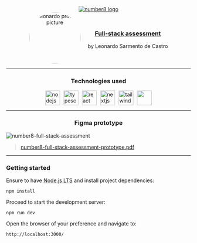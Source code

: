 
<div align="center">
  <a href="https://www.linkedin.com/in/nelasalvana/" target="_blank">
    <img style='max-width: 120px;' src="https://cdn.number8.com/app/uploads/2024/05/number8-part-of-software-mind-logo-white.svg"alt="number8 logo" />
  </a>
</div>

<div style='display:flex; flex-direction: row; justify-content: center; align-items: center; gap: 20px;'>
  <div align="center">
    <a href="https://bit.ly/leonardosarmentocastro-linkedin" target="_blank">
      <img style='border-radius: 100%; max-width: 140px; width:140px; height:140px;' width='140' height='140' src="https://media.licdn.com/dms/image/D4D03AQGrpVCKZnAing/profile-displayphoto-shrink_800_800/0/1699902703285?e=1723075200&v=beta&t=-vnDzjzXGpY38ocIOMiZteJgxb5xtRQXZwJiqaBDErk" alt="leonardo profile picture" />
    </a>
  </div>

  <div>
    <h3 align="center">
      <a href='https://drive.google.com/file/d/1i71LQInhufuUUQ6emSNbl6hDclTeUN-0/view?usp=sharing' target='_blank'>Full-stack assessment</a>
    </h3>
    <p align="center">by Leonardo Sarmento de Castro</p>
  </div>
</div>

---

<h3 align="center">Technologies used</h3>

<div style='display: flex; flex-direction: row; gap: 10px; justify-content: center;'>
  <img height="40" src="https://cdn.jsdelivr.net/gh/devicons/devicon@latest/icons/nodejs/nodejs-original.svg" alt="nodejs logo" />
  <img src="https://cdn.jsdelivr.net/gh/devicons/devicon/icons/typescript/typescript-original.svg" height="40" alt="typescript logo"  />
  <img width='40px' src="https://cdn.jsdelivr.net/gh/devicons/devicon@latest/icons/react/react-original.svg" alt="react logo" />
  <img width='40px' src="https://cdn.jsdelivr.net/gh/devicons/devicon@latest/icons/nextjs/nextjs-original.svg" alt="nextjs logo" />
  <img width='40px' src="https://cdn.jsdelivr.net/gh/devicons/devicon@latest/icons/tailwindcss/tailwindcss-original-wordmark.svg" alt="tailwindcss logo" />
  <img width='40px' src="https://cdn.jsdelivr.net/gh/devicons/devicon@latest/icons/figma/figma-original.svg" />
</div>

---

<h3 align="center">Figma prototype</h3>

![number8-full-stack-assessment](https://lh3.googleusercontent.com/u/0/drive-viewer/AKGpihZTJyzDuP_6tvckcug-frXKrYM-zoam3D1chg1Py5NE5KskkKLZVXsrf2DJ_KpOixoDm_1WIvxWtY6CAFiuSl9qROJo3OCAqw=w1280-h934-rw-v1)

> [number8-full-stack-assessment-prototype.pdf](https://drive.google.com/file/d/1_7bB5QflgGf51EwgFOEcjsG5oh-NWEaG/view?usp=sharing)

---

### Getting started

Ensure to have [Node.js LTS](https://github.com/nvm-sh/nvm) and install project dependencies:

```shell
npm install
```

Proceed to start the development server:

```shell
npm run dev
```

Open the browser of your preference and navigate to:

```
http://localhost:3000/
```
